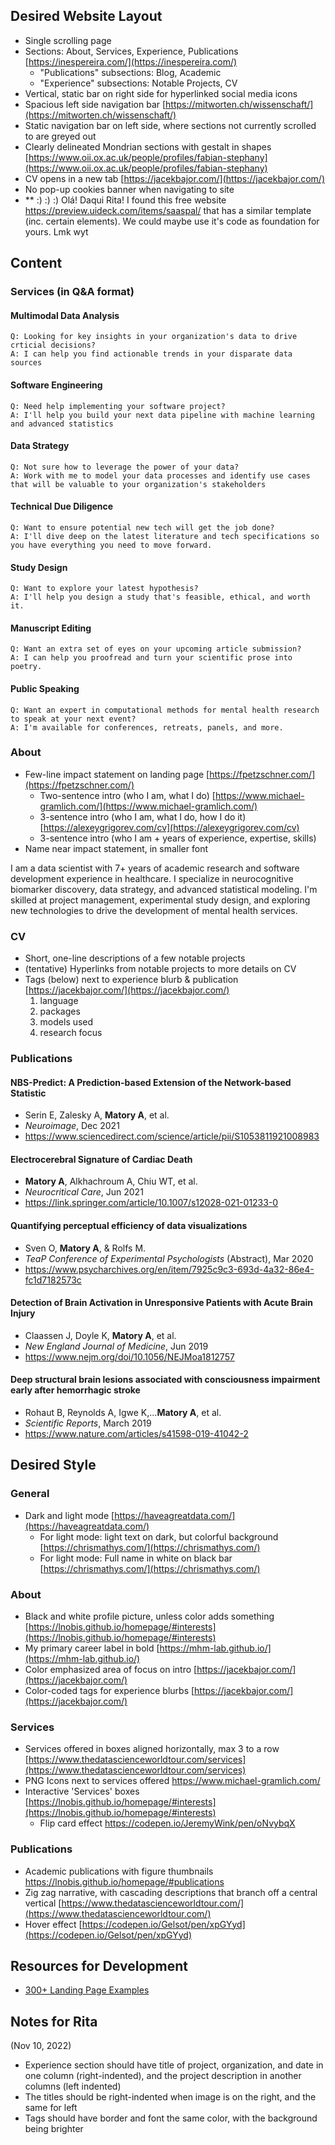 ## Desired Website Layout
- Single scrolling page
- Sections: About, Services, Experience, Publications [https://inespereira.com/](https://inespereira.com/)
  - "Publications" subsections: Blog, Academic
  - "Experience" subsections: Notable Projects, CV
- Vertical, static bar on right side for hyperlinked social media icons
- Spacious left side navigation bar  [https://mitworten.ch/wissenschaft/](https://mitworten.ch/wissenschaft/)  
- Static navigation bar on left side, where sections not currently scrolled to are greyed out
- Clearly delineated Mondrian sections with gestalt in shapes  [https://www.oii.ox.ac.uk/people/profiles/fabian-stephany](https://www.oii.ox.ac.uk/people/profiles/fabian-stephany)  
- CV opens in a new tab  [https://jacekbajor.com/](https://jacekbajor.com/)  
- No pop-up cookies banner when navigating to site
- ** :) :) :) Olá! Daqui Rita! I found this free website https://preview.uideck.com/items/saaspal/ that has a similar template (inc. certain elements). We could maybe use it's code as foundation for yours. Lmk wyt

## Content
### Services (in Q&A format)
#### Multimodal Data Analysis 
    Q: Looking for key insights in your organization's data to drive crticial decisions?
    A: I can help you find actionable trends in your disparate data sources

#### Software Engineering
	Q: Need help implementing your software project?
	A: I'll help you build your next data pipeline with machine learning and advanced statistics

#### Data Strategy
	Q: Not sure how to leverage the power of your data?
	A: Work with me to model your data processes and identify use cases that will be valuable to your organization's stakeholders
		
#### Technical Due Diligence
	Q: Want to ensure potential new tech will get the job done?
	A: I'll dive deep on the latest literature and tech specifications so you have everything you need to move forward.

#### Study Design
	Q: Want to explore your latest hypothesis?
	A: I'll help you design a study that's feasible, ethical, and worth it.

#### Manuscript Editing
	Q: Want an extra set of eyes on your upcoming article submission?
	A: I can help you proofread and turn your scientific prose into poetry.

#### Public Speaking
	Q: Want an expert in computational methods for mental health research to speak at your next event?
	A: I'm available for conferences, retreats, panels, and more.

### About
- Few-line impact statement on landing page [https://fpetzschner.com/](https://fpetzschner.com/)  
    - Two-sentence intro (who I am, what I do) [https://www.michael-gramlich.com/](https://www.michael-gramlich.com/)
    - 3-sentence intro (who I am, what I do, how I do it)  [https://alexeygrigorev.com/cv](https://alexeygrigorev.com/cv) 
    - 3-sentence intro (who I am + years of experience, expertise, skills)
- Name near impact statement, in smaller font

I am a data scientist with 7+ years of academic research and software development experience in healthcare. I specialize in neurocognitive biomarker discovery, data strategy, and advanced statistical modeling. I'm skilled at project management, experimental study design, and exploring new technologies to drive the development of mental health services.

### CV
- Short, one-line descriptions of a few notable projects
- (tentative) Hyperlinks from notable projects to more details on CV 
- Tags (below) next to experience blurb & publication [https://jacekbajor.com/](https://jacekbajor.com/)
  1. language 
  2. packages 
  3. models used 
  4. research focus

### Publications
#### NBS-Predict: A Prediction-based Extension of the Network-based Statistic
- Serin E, Zalesky A, **Matory A**, et al.
- *Neuroimage*, Dec 2021
- https://www.sciencedirect.com/science/article/pii/S1053811921008983

#### Electrocerebral Signature of Cardiac Death
- **Matory A**, Alkhachroum A, Chiu WT, et al.
- *Neurocritical Care*, Jun 2021
- https://link.springer.com/article/10.1007/s12028-021-01233-0

#### Quantifying perceptual efficiency of data visualizations
- Sven O, **Matory A**, & Rolfs M.
- *TeaP Conference of  Experimental Psychologists* (Abstract), Mar 2020
- https://www.psycharchives.org/en/item/7925c9c3-693d-4a32-86e4-fc1d7182573c

#### Detection of Brain Activation in Unresponsive Patients with Acute Brain Injury
- Claassen J, Doyle K, **Matory A**, et al.
- *New England Journal of Medicine*, Jun 2019
- https://www.nejm.org/doi/10.1056/NEJMoa1812757

#### Deep structural brain lesions associated with consciousness impairment early after hemorrhagic stroke
- Rohaut B, Reynolds A, Igwe K,...**Matory A**, et al. 
- *Scientific Reports*, March 2019
- https://www.nature.com/articles/s41598-019-41042-2

## Desired Style
### General
- Dark and light mode  [https://haveagreatdata.com/](https://haveagreatdata.com/)  
  - For light mode: light text on dark, but colorful background  [https://chrismathys.com/](https://chrismathys.com/)  
  - For light mode: Full name in white on black bar   [https://chrismathys.com/](https://chrismathys.com/)
### About
- Black and white profile picture, unless color adds something 
[https://lnobis.github.io/homepage/#interests](https://lnobis.github.io/homepage/#interests)  
- My primary career label in bold [https://mhm-lab.github.io/](https://mhm-lab.github.io/)  
- Color emphasized area of focus on intro  [https://jacekbajor.com/](https://jacekbajor.com/)  
- Color-coded tags for experience blurbs [https://jacekbajor.com/](https://jacekbajor.com/)  

### Services
- Services offered in boxes aligned horizontally, max 3 to a row [https://www.thedatascienceworldtour.com/services](https://www.thedatascienceworldtour.com/services) 
- PNG Icons next to services offered  https://www.michael-gramlich.com/
- Interactive 'Services' boxes
[https://lnobis.github.io/homepage/#interests](https://lnobis.github.io/homepage/#interests)
  - Flip card effect https://codepen.io/JeremyWink/pen/oNvybqX
### Publications
- Academic publications with figure thumbnails https://lnobis.github.io/homepage/#publications
- Zig zag narrative, with cascading descriptions that branch off a central vertical 
[https://www.thedatascienceworldtour.com/](https://www.thedatascienceworldtour.com/)  
- Hover effect [https://codepen.io/Gelsot/pen/xpGYyd](https://codepen.io/Gelsot/pen/xpGYyd)

## Resources for Development
- [300+ Landing Page Examples](https://www.btw.so/marketing/landing-page-examples)

## Notes for Rita
(Nov 10, 2022)
- Experience section should have title of project, organization, and date in one column (right-indented), and the project description in another columns (left indented)
- The titles should be right-indented when image is on the right, and the same for left
- Tags should have border and font the same color, with the background being brighter